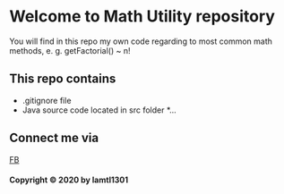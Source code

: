 # Welcome to Math Utility repository 
You will find in this repo my own code regarding to most common math methods, e. g.
getFactorial() ~ n!

## This repo contains 
* .gitignore file
* Java source code located in src folder
*...

## Connect me via 
[FB](https://facebook.com/)

#### Copyright © 2020 by lamtl1301 